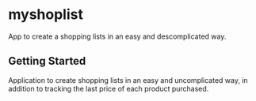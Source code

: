 # myshoplist

App to create a shopping lists in an easy and descomplicated way.

## Getting Started

Application to create shopping lists in an easy and uncomplicated way, in addition to tracking the last price of each product purchased.